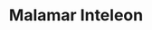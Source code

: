 ---
title: Malamar Inteleon
layout: deck
era: 2022
description: 12th Place EUIC 2022, Frankfurt - Charlie Merryweather (&amp; more)
achievements:
  - position: T16
    competition: EUIC 2022
    division: Masters
    player: Charlie Merryweather
links:
  - href: https://limitlesstcg.com/decks/list/4712
    title: Limitless Page
cards:
  pokemon:
    - name: Inkay
      set: CRE
      number: 69
      quantity: 4
    - name: Malamar
      set: CRE
      number: 70
      quantity: 4
    - name: Sobble
      set: CRE
      number: 41
      quantity: 4
    - name: Drizzile
      set: SSH
      number: 56
      quantity: 3
    - name: Inteleon
      set: SSH
      number: 58
      quantity: 1
    - name: Inteleon
      set: CRE
      number: 43
      quantity: 1
    - name: Remoraid
      set: BST
      number: 36
      quantity: 2
    - name: Octillery
      set: BST
      number: 37
      quantity: 2
  trainers:
    - name: Cynthia's Ambition
      set: BRS
      number: 138
      quantity: 4
    - name: Korrina's Focus
      set: BST
      number: 128
      quantity: 4
    - name: Brawly
      set: CRE
      number: 131
      quantity: 4
    - name: Evolution Incense
      set: SSH
      number: 163
      quantity: 4
    - name: Level Ball
      set: BST
      number: 129
      quantity: 4
    - name: Fog Crystal
      set: CRE
      number: 140
      quantity: 4
    - name: Scoop Up Net
      set: RCL
      number: 165
      quantity: 4
    - name: Rescue Carrier
      set: EVS
      number: 154
      quantity: 2
    - name: Ordinary Rod
      set: SSH
      number: 171
      quantity: 1
    - name: Escape Rope
      set: BST
      number: 125
      quantity: 1
    - name: Tower of Waters
      set: BST
      number: 138
      quantity: 1
  energy:
    - name: Spiral Energy
      set: CRE
      number: 159
      quantity: 4
    - name: Psychic Energy
      set: SSH
      number: P
      quantity: 2
---